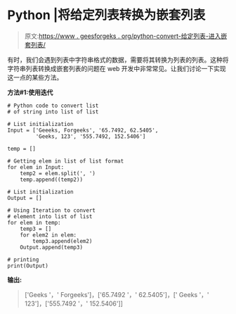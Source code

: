 # Python |将给定列表转换为嵌套列表

> 原文:[https://www . geesforgeks . org/python-convert-给定列表-进入嵌套列表/](https://www.geeksforgeeks.org/python-convert-given-list-into-nested-list/)

有时，我们会遇到列表中字符串格式的数据，需要将其转换为列表的列表。这种将字符串列表转换成嵌套列表的问题在 web 开发中非常常见。让我们讨论一下实现这一点的某些方法。

**方法#1:使用迭代**

```
# Python code to convert list 
# of string into list of list

# List initialization
Input = ['Geeeks, Forgeeks', '65.7492, 62.5405',
         'Geeks, 123', '555.7492, 152.5406']

temp = []

# Getting elem in list of list format
for elem in Input:
    temp2 = elem.split(', ')
    temp.append((temp2))

# List initialization
Output = [] 

# Using Iteration to convert 
# element into list of list
for elem in temp:
    temp3 = []
    for elem2 in elem:
        temp3.append(elem2)
    Output.append(temp3)

# printing
print(Output)
```

**输出:**

> ['Geeks '，' Forgeeks']，['65.7492 '，' 62.5405']，[' Geeks '，' 123']，['555.7492 '，' 152.5406']]